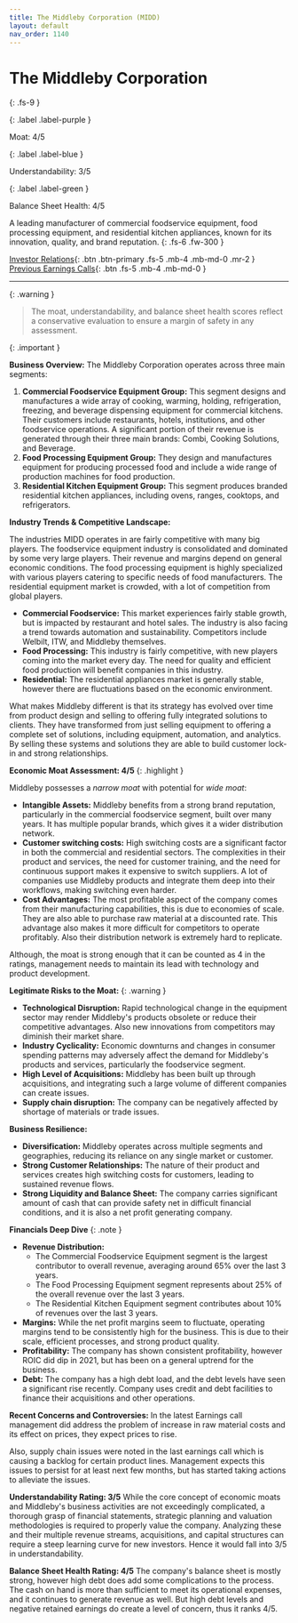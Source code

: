 ```yaml
---
title: The Middleby Corporation (MIDD)
layout: default
nav_order: 1140
---
```


# The Middleby Corporation
{: .fs-9 }

{: .label .label-purple }

Moat: 4/5

{: .label .label-blue }

Understandability: 3/5

{: .label .label-green }

Balance Sheet Health: 4/5

A leading manufacturer of commercial foodservice equipment, food processing equipment, and residential kitchen appliances, known for its innovation, quality, and brand reputation.
{: .fs-6 .fw-300 }

[Investor Relations](https://www.google.com/search?q=MIDD+investor+relations){: .btn .btn-primary .fs-5 .mb-4 .mb-md-0 .mr-2 }
[Previous Earnings Calls](https://discountingcashflows.com/company/MIDD/transcripts/){: .btn .fs-5 .mb-4 .mb-md-0 }

---

{: .warning }
>The moat, understandability, and balance sheet health scores reflect a conservative evaluation to ensure a margin of safety in any assessment.



{: .important }

**Business Overview:**
The Middleby Corporation operates across three main segments:

1.  **Commercial Foodservice Equipment Group:** This segment designs and manufactures a wide array of cooking, warming, holding, refrigeration, freezing, and beverage dispensing equipment for commercial kitchens. Their customers include restaurants, hotels, institutions, and other foodservice operations. A significant portion of their revenue is generated through their three main brands: Combi, Cooking Solutions, and Beverage.
2. **Food Processing Equipment Group:** They design and manufactures equipment for producing processed food and include a wide range of production machines for food production.
3.  **Residential Kitchen Equipment Group:** This segment produces branded residential kitchen appliances, including ovens, ranges, cooktops, and refrigerators.

**Industry Trends & Competitive Landscape:**

The industries MIDD operates in are fairly competitive with many big players. The foodservice equipment industry is consolidated and dominated by some very large players. Their revenue and margins depend on general economic conditions. The food processing equipment is highly specialized with various players catering to specific needs of food manufacturers. The residential equipment market is crowded, with a lot of competition from global players.

*   **Commercial Foodservice:**  This market experiences fairly stable growth, but is impacted by restaurant and hotel sales. The industry is also facing a trend towards automation and sustainability. Competitors include Welbilt, ITW, and Middleby themselves.
*   **Food Processing:**  This industry is fairly competitive, with new players coming into the market every day. The need for quality and efficient food production will benefit companies in this industry.
*   **Residential:**  The residential appliances market is generally stable, however there are fluctuations based on the economic environment.

What makes Middleby different is that its strategy has evolved over time from product design and selling to offering fully integrated solutions to clients. They have transformed from just selling equipment to offering a complete set of solutions, including equipment, automation, and analytics. By selling these systems and solutions they are able to build customer lock-in and strong relationships.

**Economic Moat Assessment: 4/5**
{: .highlight }

Middleby possesses a *narrow moat* with potential for *wide moat*:
*   **Intangible Assets:** Middleby benefits from a strong brand reputation, particularly in the commercial foodservice segment, built over many years. It has multiple popular brands, which gives it a wider distribution network. 
*   **Customer switching costs:** High switching costs are a significant factor in both the commercial and residential sectors. The complexities in their product and services, the need for customer training, and the need for continuous support makes it expensive to switch suppliers. A lot of companies use Middleby products and integrate them deep into their workflows, making switching even harder.
*   **Cost Advantages:** The most profitable aspect of the company comes from their manufacturing capabilities, this is due to economies of scale. They are also able to purchase raw material at a discounted rate. This advantage also makes it more difficult for competitors to operate profitably. Also their distribution network is extremely hard to replicate.

Although, the moat is strong enough that it can be counted as 4 in the ratings, management needs to maintain its lead with technology and product development.

**Legitimate Risks to the Moat:**
{: .warning }

*   **Technological Disruption:** Rapid technological change in the equipment sector may render Middleby's products obsolete or reduce their competitive advantages. Also new innovations from competitors may diminish their market share.
*   **Industry Cyclicality:** Economic downturns and changes in consumer spending patterns may adversely affect the demand for Middleby's products and services, particularly the foodservice segment.
*   **High Level of Acquisitions:** Middleby has been built up through acquisitions, and integrating such a large volume of different companies can create issues.
*   **Supply chain disruption:** The company can be negatively affected by shortage of materials or trade issues.

**Business Resilience:**
*   **Diversification:** Middleby operates across multiple segments and geographies, reducing its reliance on any single market or customer.
*   **Strong Customer Relationships:** The nature of their product and services creates high switching costs for customers, leading to sustained revenue flows.
*   **Strong Liquidity and Balance Sheet:** The company carries significant amount of cash that can provide safety net in difficult financial conditions, and it is also a net profit generating company.

**Financials Deep Dive**
{: .note }

*   **Revenue Distribution:**
    *   The Commercial Foodservice Equipment segment is the largest contributor to overall revenue, averaging around 65% over the last 3 years.
    *   The Food Processing Equipment segment represents about 25% of the overall revenue over the last 3 years.
    *   The Residential Kitchen Equipment segment contributes about 10% of revenues over the last 3 years.
*   **Margins:**  While the net profit margins seem to fluctuate, operating margins tend to be consistently high for the business. This is due to their scale, efficient processes, and strong product quality.
*   **Profitability:** The company has shown consistent profitability, however ROIC did dip in 2021, but has been on a general uptrend for the business.
*   **Debt:** The company has a high debt load, and the debt levels have seen a significant rise recently. Company uses credit and debt facilities to finance their acquisitions and other operations.

**Recent Concerns and Controversies:**
In the latest Earnings call management did address the problem of increase in raw material costs and its effect on prices, they expect prices to rise.

Also, supply chain issues were noted in the last earnings call which is causing a backlog for certain product lines. Management expects this issues to persist for at least next few months, but has started taking actions to alleviate the issues.

**Understandability Rating: 3/5**
While the core concept of economic moats and Middleby's business activities are not exceedingly complicated, a thorough grasp of financial statements, strategic planning and valuation methodologies is required to properly value the company. Analyzing these and their multiple revenue streams, acquisitions, and capital structures can require a steep learning curve for new investors. Hence it would fall into 3/5 in understandability.

**Balance Sheet Health Rating: 4/5**
The company's balance sheet is mostly strong, however high debt does add some complications to the process. The cash on hand is more than sufficient to meet its operational expenses, and it continues to generate revenue as well. But high debt levels and negative retained earnings do create a level of concern, thus it ranks 4/5.